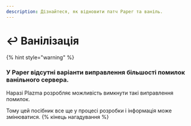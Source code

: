 ```yaml
---
description: Дізнайтеся, як відновити патч Paper та ваніль.
---
```


# ↩️ Ванілізація

{% hint style="warning" %}

### У Paper відсутні варіанти виправлення більшості помилок ванільного сервера.

Наразі Plazma розробляє можливість вимкнути такі виправлення помилок.

Тому цей посібник все ще у процесі розробки і інформація може змінюватися.
{% кінець нагадування %}

